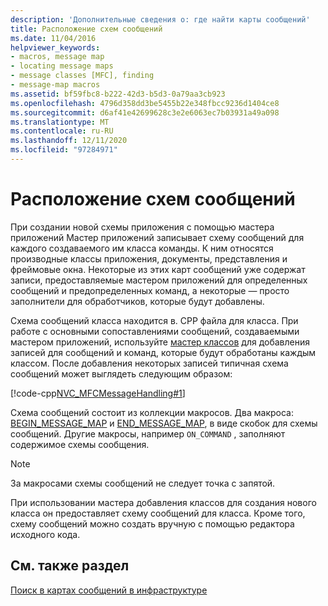 ```yaml
---
description: 'Дополнительные сведения о: где найти карты сообщений'
title: Расположение схем сообщений
ms.date: 11/04/2016
helpviewer_keywords:
- macros, message map
- locating message maps
- message classes [MFC], finding
- message-map macros
ms.assetid: bf59fbc8-b222-42d3-b5d3-0a79aa3cb923
ms.openlocfilehash: 4796d358dd3be5455b22e348fbcc9236d1404ce8
ms.sourcegitcommit: d6af41e42699628c3e2e6063ec7b03931a49a098
ms.translationtype: MT
ms.contentlocale: ru-RU
ms.lasthandoff: 12/11/2020
ms.locfileid: "97284971"
---
```

# <a name="where-to-find-message-maps"></a>Расположение схем сообщений

При создании новой схемы приложения с помощью мастера приложений Мастер приложений записывает схему сообщений для каждого создаваемого им класса команды. К ним относятся производные классы приложения, документы, представления и фреймовые окна. Некоторые из этих карт сообщений уже содержат записи, предоставляемые мастером приложений для определенных сообщений и предопределенных команд, а некоторые — просто заполнители для обработчиков, которые будут добавлены.

Схема сообщений класса находится в. CPP файла для класса. При работе с основными сопоставлениями сообщений, создаваемыми мастером приложений, используйте [мастер классов](reference/mfc-class-wizard.md) для добавления записей для сообщений и команд, которые будут обработаны каждым классом. После добавления некоторых записей типичная схема сообщений может выглядеть следующим образом:

[!code-cpp[NVC_MFCMessageHandling#1](../mfc/codesnippet/cpp/where-to-find-message-maps_1.cpp)]

Схема сообщений состоит из коллекции макросов. Два макроса: [BEGIN_MESSAGE_MAP](reference/message-map-macros-mfc.md#begin_message_map) и [END_MESSAGE_MAP](reference/message-map-macros-mfc.md#end_message_map), в виде скобок для схемы сообщений. Другие макросы, например `ON_COMMAND` , заполняют содержимое схемы сообщения.

> [!NOTE]
> За макросами схемы сообщений не следует точка с запятой.

При использовании мастера добавления классов для создания нового класса он предоставляет схему сообщений для класса. Кроме того, схему сообщений можно создать вручную с помощью редактора исходного кода.

## <a name="see-also"></a>См. также раздел

[Поиск в картах сообщений в инфраструктуре](../mfc/how-the-framework-searches-message-maps.md)
